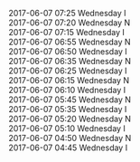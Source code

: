 2017-06-07 07:25 Wednesday  I  
2017-06-07 07:20 Wednesday  N  
2017-06-07 07:15 Wednesday  I  
2017-06-07 06:55 Wednesday  N  
2017-06-07 06:50 Wednesday  I  
2017-06-07 06:35 Wednesday  N  
2017-06-07 06:25 Wednesday  I  
2017-06-07 06:15 Wednesday  N  
2017-06-07 06:10 Wednesday  I  
2017-06-07 05:45 Wednesday  N  
2017-06-07 05:35 Wednesday  I  
2017-06-07 05:20 Wednesday  N  
2017-06-07 05:10 Wednesday  I  
2017-06-07 04:50 Wednesday  N  
2017-06-07 04:45 Wednesday  I  
